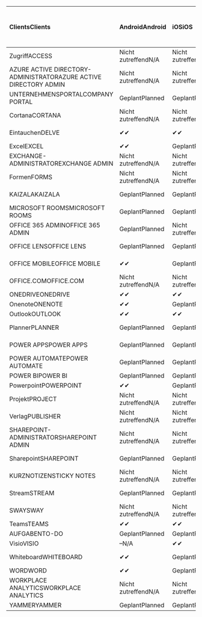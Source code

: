 <!-- This file is generated automatically. Changes made to this file will be overwritten.-->
|<span data-ttu-id="50728-101">Clients</span><span class="sxs-lookup"><span data-stu-id="50728-101">Clients</span></span>|<span data-ttu-id="50728-102">Android</span><span class="sxs-lookup"><span data-stu-id="50728-102">Android</span></span>|<span data-ttu-id="50728-103">iOS</span><span class="sxs-lookup"><span data-stu-id="50728-103">iOS</span></span>|<span data-ttu-id="50728-104">Mac</span><span class="sxs-lookup"><span data-stu-id="50728-104">Mac</span></span>|<span data-ttu-id="50728-105">Windows 10</span><span class="sxs-lookup"><span data-stu-id="50728-105">Windows 10</span></span><br><span data-ttu-id="50728-106">Desktop</span><span class="sxs-lookup"><span data-stu-id="50728-106">Desktop</span></span>|<span data-ttu-id="50728-107">Windows 10</span><span class="sxs-lookup"><span data-stu-id="50728-107">Windows 10</span></span><br><span data-ttu-id="50728-108">Moderne Apps</span><span class="sxs-lookup"><span data-stu-id="50728-108">Modern Apps</span></span>|
|:-|:-|:-|:-|:-|:-|
|<span data-ttu-id="50728-109">Zugriff</span><span class="sxs-lookup"><span data-stu-id="50728-109">ACCESS</span></span>|<span data-ttu-id="50728-110">Nicht zutreffend</span><span class="sxs-lookup"><span data-stu-id="50728-110">N/A</span></span>|<span data-ttu-id="50728-111">Nicht zutreffend</span><span class="sxs-lookup"><span data-stu-id="50728-111">N/A</span></span>|<span data-ttu-id="50728-112">Nicht zutreffend</span><span class="sxs-lookup"><span data-stu-id="50728-112">N/A</span></span>|<span data-ttu-id="50728-113">Geplant</span><span class="sxs-lookup"><span data-stu-id="50728-113">Planned</span></span>|<span data-ttu-id="50728-114">–</span><span class="sxs-lookup"><span data-stu-id="50728-114">N/A</span></span>|
|<span data-ttu-id="50728-115">AZURE ACTIVE DIRECTORY-ADMINISTRATOR</span><span class="sxs-lookup"><span data-stu-id="50728-115">AZURE ACTIVE DIRECTORY ADMIN</span></span>|<span data-ttu-id="50728-116">Nicht zutreffend</span><span class="sxs-lookup"><span data-stu-id="50728-116">N/A</span></span>|<span data-ttu-id="50728-117">Nicht zutreffend</span><span class="sxs-lookup"><span data-stu-id="50728-117">N/A</span></span>|<span data-ttu-id="50728-118">Nicht zutreffend</span><span class="sxs-lookup"><span data-stu-id="50728-118">N/A</span></span>|<span data-ttu-id="50728-119">Geplant</span><span class="sxs-lookup"><span data-stu-id="50728-119">Planned</span></span>|<span data-ttu-id="50728-120">–</span><span class="sxs-lookup"><span data-stu-id="50728-120">N/A</span></span>|
|<span data-ttu-id="50728-121">UNTERNEHMENSPORTAL</span><span class="sxs-lookup"><span data-stu-id="50728-121">COMPANY PORTAL</span></span>|<span data-ttu-id="50728-122">Geplant</span><span class="sxs-lookup"><span data-stu-id="50728-122">Planned</span></span>|<span data-ttu-id="50728-123">Geplant</span><span class="sxs-lookup"><span data-stu-id="50728-123">Planned</span></span>|<span data-ttu-id="50728-124">Geplant</span><span class="sxs-lookup"><span data-stu-id="50728-124">Planned</span></span>|<span data-ttu-id="50728-125">–</span><span class="sxs-lookup"><span data-stu-id="50728-125">N/A</span></span>|<span data-ttu-id="50728-126">Geplant</span><span class="sxs-lookup"><span data-stu-id="50728-126">Planned</span></span>|
|<span data-ttu-id="50728-127">Cortana</span><span class="sxs-lookup"><span data-stu-id="50728-127">CORTANA</span></span>|<span data-ttu-id="50728-128">Nicht zutreffend</span><span class="sxs-lookup"><span data-stu-id="50728-128">N/A</span></span>|<span data-ttu-id="50728-129">Nicht zutreffend</span><span class="sxs-lookup"><span data-stu-id="50728-129">N/A</span></span>|<span data-ttu-id="50728-130">Nicht zutreffend</span><span class="sxs-lookup"><span data-stu-id="50728-130">N/A</span></span>|<span data-ttu-id="50728-131">Nicht zutreffend</span><span class="sxs-lookup"><span data-stu-id="50728-131">N/A</span></span>|<span data-ttu-id="50728-132">Geplant</span><span class="sxs-lookup"><span data-stu-id="50728-132">Planned</span></span>|
|<span data-ttu-id="50728-133">Eintauchen</span><span class="sxs-lookup"><span data-stu-id="50728-133">DELVE</span></span>|<span data-ttu-id="50728-134">✔</span><span class="sxs-lookup"><span data-stu-id="50728-134">✔</span></span>|<span data-ttu-id="50728-135">✔</span><span class="sxs-lookup"><span data-stu-id="50728-135">✔</span></span>|<span data-ttu-id="50728-136">Nicht zutreffend</span><span class="sxs-lookup"><span data-stu-id="50728-136">N/A</span></span>|<span data-ttu-id="50728-137">Nicht zutreffend</span><span class="sxs-lookup"><span data-stu-id="50728-137">N/A</span></span>|<span data-ttu-id="50728-138">Nicht zutreffend</span><span class="sxs-lookup"><span data-stu-id="50728-138">N/A</span></span>|
|<span data-ttu-id="50728-139">Excel</span><span class="sxs-lookup"><span data-stu-id="50728-139">EXCEL</span></span>|<span data-ttu-id="50728-140">✔</span><span class="sxs-lookup"><span data-stu-id="50728-140">✔</span></span>|<span data-ttu-id="50728-141">Geplant</span><span class="sxs-lookup"><span data-stu-id="50728-141">Planned</span></span>|<span data-ttu-id="50728-142">Geplant</span><span class="sxs-lookup"><span data-stu-id="50728-142">Planned</span></span>|<span data-ttu-id="50728-143">Geplant</span><span class="sxs-lookup"><span data-stu-id="50728-143">Planned</span></span>|<span data-ttu-id="50728-144">–</span><span class="sxs-lookup"><span data-stu-id="50728-144">N/A</span></span>|
|<span data-ttu-id="50728-145">EXCHANGE-ADMINISTRATOR</span><span class="sxs-lookup"><span data-stu-id="50728-145">EXCHANGE ADMIN</span></span>|<span data-ttu-id="50728-146">Nicht zutreffend</span><span class="sxs-lookup"><span data-stu-id="50728-146">N/A</span></span>|<span data-ttu-id="50728-147">Nicht zutreffend</span><span class="sxs-lookup"><span data-stu-id="50728-147">N/A</span></span>|<span data-ttu-id="50728-148">Nicht zutreffend</span><span class="sxs-lookup"><span data-stu-id="50728-148">N/A</span></span>|<span data-ttu-id="50728-149">✔</span><span class="sxs-lookup"><span data-stu-id="50728-149">✔</span></span>|<span data-ttu-id="50728-150">–</span><span class="sxs-lookup"><span data-stu-id="50728-150">N/A</span></span>|
|<span data-ttu-id="50728-151">Formen</span><span class="sxs-lookup"><span data-stu-id="50728-151">FORMS</span></span>|<span data-ttu-id="50728-152">Nicht zutreffend</span><span class="sxs-lookup"><span data-stu-id="50728-152">N/A</span></span>|<span data-ttu-id="50728-153">Nicht zutreffend</span><span class="sxs-lookup"><span data-stu-id="50728-153">N/A</span></span>|<span data-ttu-id="50728-154">Nicht zutreffend</span><span class="sxs-lookup"><span data-stu-id="50728-154">N/A</span></span>|<span data-ttu-id="50728-155">Nicht zutreffend</span><span class="sxs-lookup"><span data-stu-id="50728-155">N/A</span></span>|<span data-ttu-id="50728-156">Nicht zutreffend</span><span class="sxs-lookup"><span data-stu-id="50728-156">N/A</span></span>|
|<span data-ttu-id="50728-157">KAIZALA</span><span class="sxs-lookup"><span data-stu-id="50728-157">KAIZALA</span></span>|<span data-ttu-id="50728-158">Geplant</span><span class="sxs-lookup"><span data-stu-id="50728-158">Planned</span></span>|<span data-ttu-id="50728-159">Geplant</span><span class="sxs-lookup"><span data-stu-id="50728-159">Planned</span></span>|<span data-ttu-id="50728-160">Nicht zutreffend</span><span class="sxs-lookup"><span data-stu-id="50728-160">N/A</span></span>|<span data-ttu-id="50728-161">Nicht zutreffend</span><span class="sxs-lookup"><span data-stu-id="50728-161">N/A</span></span>|<span data-ttu-id="50728-162">Nicht zutreffend</span><span class="sxs-lookup"><span data-stu-id="50728-162">N/A</span></span>|
|<span data-ttu-id="50728-163">MICROSOFT ROOMS</span><span class="sxs-lookup"><span data-stu-id="50728-163">MICROSOFT ROOMS</span></span>|<span data-ttu-id="50728-164">Geplant</span><span class="sxs-lookup"><span data-stu-id="50728-164">Planned</span></span>|<span data-ttu-id="50728-165">Geplant</span><span class="sxs-lookup"><span data-stu-id="50728-165">Planned</span></span>|<span data-ttu-id="50728-166">Nicht zutreffend</span><span class="sxs-lookup"><span data-stu-id="50728-166">N/A</span></span>|<span data-ttu-id="50728-167">Nicht zutreffend</span><span class="sxs-lookup"><span data-stu-id="50728-167">N/A</span></span>|<span data-ttu-id="50728-168">Nicht zutreffend</span><span class="sxs-lookup"><span data-stu-id="50728-168">N/A</span></span>|
|<span data-ttu-id="50728-169">OFFICE 365 ADMIN</span><span class="sxs-lookup"><span data-stu-id="50728-169">OFFICE 365 ADMIN</span></span>|<span data-ttu-id="50728-170">Geplant</span><span class="sxs-lookup"><span data-stu-id="50728-170">Planned</span></span>|<span data-ttu-id="50728-171">Nicht zutreffend</span><span class="sxs-lookup"><span data-stu-id="50728-171">N/A</span></span>|<span data-ttu-id="50728-172">Nicht zutreffend</span><span class="sxs-lookup"><span data-stu-id="50728-172">N/A</span></span>|<span data-ttu-id="50728-173">Nicht zutreffend</span><span class="sxs-lookup"><span data-stu-id="50728-173">N/A</span></span>|<span data-ttu-id="50728-174">Nicht zutreffend</span><span class="sxs-lookup"><span data-stu-id="50728-174">N/A</span></span>|
|<span data-ttu-id="50728-175">OFFICE LENS</span><span class="sxs-lookup"><span data-stu-id="50728-175">OFFICE LENS</span></span>|<span data-ttu-id="50728-176">Geplant</span><span class="sxs-lookup"><span data-stu-id="50728-176">Planned</span></span>|<span data-ttu-id="50728-177">Geplant</span><span class="sxs-lookup"><span data-stu-id="50728-177">Planned</span></span>|<span data-ttu-id="50728-178">Nicht zutreffend</span><span class="sxs-lookup"><span data-stu-id="50728-178">N/A</span></span>|<span data-ttu-id="50728-179">Nicht zutreffend</span><span class="sxs-lookup"><span data-stu-id="50728-179">N/A</span></span>|<span data-ttu-id="50728-180">Nicht zutreffend</span><span class="sxs-lookup"><span data-stu-id="50728-180">N/A</span></span>|
|<span data-ttu-id="50728-181">OFFICE MOBILE</span><span class="sxs-lookup"><span data-stu-id="50728-181">OFFICE MOBILE</span></span>|<span data-ttu-id="50728-182">✔</span><span class="sxs-lookup"><span data-stu-id="50728-182">✔</span></span>|<span data-ttu-id="50728-183">Geplant</span><span class="sxs-lookup"><span data-stu-id="50728-183">Planned</span></span>|<span data-ttu-id="50728-184">Nicht zutreffend</span><span class="sxs-lookup"><span data-stu-id="50728-184">N/A</span></span>|<span data-ttu-id="50728-185">Nicht zutreffend</span><span class="sxs-lookup"><span data-stu-id="50728-185">N/A</span></span>|<span data-ttu-id="50728-186">Nicht zutreffend</span><span class="sxs-lookup"><span data-stu-id="50728-186">N/A</span></span>|
|<span data-ttu-id="50728-187">OFFICE.COM</span><span class="sxs-lookup"><span data-stu-id="50728-187">OFFICE.COM</span></span>|<span data-ttu-id="50728-188">Nicht zutreffend</span><span class="sxs-lookup"><span data-stu-id="50728-188">N/A</span></span>|<span data-ttu-id="50728-189">Nicht zutreffend</span><span class="sxs-lookup"><span data-stu-id="50728-189">N/A</span></span>|<span data-ttu-id="50728-190">Nicht zutreffend</span><span class="sxs-lookup"><span data-stu-id="50728-190">N/A</span></span>|<span data-ttu-id="50728-191">Nicht zutreffend</span><span class="sxs-lookup"><span data-stu-id="50728-191">N/A</span></span>|<span data-ttu-id="50728-192">Geplant</span><span class="sxs-lookup"><span data-stu-id="50728-192">Planned</span></span>|
|<span data-ttu-id="50728-193">ONEDRIVE</span><span class="sxs-lookup"><span data-stu-id="50728-193">ONEDRIVE</span></span>|<span data-ttu-id="50728-194">✔</span><span class="sxs-lookup"><span data-stu-id="50728-194">✔</span></span>|<span data-ttu-id="50728-195">✔</span><span class="sxs-lookup"><span data-stu-id="50728-195">✔</span></span>|<span data-ttu-id="50728-196">✔</span><span class="sxs-lookup"><span data-stu-id="50728-196">✔</span></span>|<span data-ttu-id="50728-197">✔</span><span class="sxs-lookup"><span data-stu-id="50728-197">✔</span></span>|<span data-ttu-id="50728-198">Geplant</span><span class="sxs-lookup"><span data-stu-id="50728-198">Planned</span></span>|
|<span data-ttu-id="50728-199">Onenote</span><span class="sxs-lookup"><span data-stu-id="50728-199">ONENOTE</span></span>|<span data-ttu-id="50728-200">✔</span><span class="sxs-lookup"><span data-stu-id="50728-200">✔</span></span>|<span data-ttu-id="50728-201">Geplant</span><span class="sxs-lookup"><span data-stu-id="50728-201">Planned</span></span>|<span data-ttu-id="50728-202">Geplant</span><span class="sxs-lookup"><span data-stu-id="50728-202">Planned</span></span>|<span data-ttu-id="50728-203">Geplant</span><span class="sxs-lookup"><span data-stu-id="50728-203">Planned</span></span>|<span data-ttu-id="50728-204">Geplant</span><span class="sxs-lookup"><span data-stu-id="50728-204">Planned</span></span>|
|<span data-ttu-id="50728-205">Outlook</span><span class="sxs-lookup"><span data-stu-id="50728-205">OUTLOOK</span></span>|<span data-ttu-id="50728-206">✔</span><span class="sxs-lookup"><span data-stu-id="50728-206">✔</span></span>|<span data-ttu-id="50728-207">✔</span><span class="sxs-lookup"><span data-stu-id="50728-207">✔</span></span>|<span data-ttu-id="50728-208">Geplant</span><span class="sxs-lookup"><span data-stu-id="50728-208">Planned</span></span>|<span data-ttu-id="50728-209">Geplant</span><span class="sxs-lookup"><span data-stu-id="50728-209">Planned</span></span>|<span data-ttu-id="50728-210">Geplant</span><span class="sxs-lookup"><span data-stu-id="50728-210">Planned</span></span>|
|<span data-ttu-id="50728-211">Planner</span><span class="sxs-lookup"><span data-stu-id="50728-211">PLANNER</span></span>|<span data-ttu-id="50728-212">Geplant</span><span class="sxs-lookup"><span data-stu-id="50728-212">Planned</span></span>|<span data-ttu-id="50728-213">Geplant</span><span class="sxs-lookup"><span data-stu-id="50728-213">Planned</span></span>|<span data-ttu-id="50728-214">Nicht zutreffend</span><span class="sxs-lookup"><span data-stu-id="50728-214">N/A</span></span>|<span data-ttu-id="50728-215">Nicht zutreffend</span><span class="sxs-lookup"><span data-stu-id="50728-215">N/A</span></span>|<span data-ttu-id="50728-216">Nicht zutreffend</span><span class="sxs-lookup"><span data-stu-id="50728-216">N/A</span></span>|
|<span data-ttu-id="50728-217">POWER APPS</span><span class="sxs-lookup"><span data-stu-id="50728-217">POWER APPS</span></span>|<span data-ttu-id="50728-218">Geplant</span><span class="sxs-lookup"><span data-stu-id="50728-218">Planned</span></span>|<span data-ttu-id="50728-219">Geplant</span><span class="sxs-lookup"><span data-stu-id="50728-219">Planned</span></span>|<span data-ttu-id="50728-220">Nicht zutreffend</span><span class="sxs-lookup"><span data-stu-id="50728-220">N/A</span></span>|<span data-ttu-id="50728-221">Nicht zutreffend</span><span class="sxs-lookup"><span data-stu-id="50728-221">N/A</span></span>|<span data-ttu-id="50728-222">Geplant</span><span class="sxs-lookup"><span data-stu-id="50728-222">Planned</span></span>|
|<span data-ttu-id="50728-223">POWER AUTOMATE</span><span class="sxs-lookup"><span data-stu-id="50728-223">POWER AUTOMATE</span></span>|<span data-ttu-id="50728-224">Geplant</span><span class="sxs-lookup"><span data-stu-id="50728-224">Planned</span></span>|<span data-ttu-id="50728-225">Geplant</span><span class="sxs-lookup"><span data-stu-id="50728-225">Planned</span></span>|<span data-ttu-id="50728-226">Nicht zutreffend</span><span class="sxs-lookup"><span data-stu-id="50728-226">N/A</span></span>|<span data-ttu-id="50728-227">Nicht zutreffend</span><span class="sxs-lookup"><span data-stu-id="50728-227">N/A</span></span>|<span data-ttu-id="50728-228">Nicht zutreffend</span><span class="sxs-lookup"><span data-stu-id="50728-228">N/A</span></span>|
|<span data-ttu-id="50728-229">POWER BI</span><span class="sxs-lookup"><span data-stu-id="50728-229">POWER BI</span></span>|<span data-ttu-id="50728-230">Geplant</span><span class="sxs-lookup"><span data-stu-id="50728-230">Planned</span></span>|<span data-ttu-id="50728-231">Geplant</span><span class="sxs-lookup"><span data-stu-id="50728-231">Planned</span></span>|<span data-ttu-id="50728-232">–</span><span class="sxs-lookup"><span data-stu-id="50728-232">N/A</span></span>|<span data-ttu-id="50728-233">Geplant</span><span class="sxs-lookup"><span data-stu-id="50728-233">Planned</span></span>|<span data-ttu-id="50728-234">Geplant</span><span class="sxs-lookup"><span data-stu-id="50728-234">Planned</span></span>|
|<span data-ttu-id="50728-235">Powerpoint</span><span class="sxs-lookup"><span data-stu-id="50728-235">POWERPOINT</span></span>|<span data-ttu-id="50728-236">✔</span><span class="sxs-lookup"><span data-stu-id="50728-236">✔</span></span>|<span data-ttu-id="50728-237">Geplant</span><span class="sxs-lookup"><span data-stu-id="50728-237">Planned</span></span>|<span data-ttu-id="50728-238">Geplant</span><span class="sxs-lookup"><span data-stu-id="50728-238">Planned</span></span>|<span data-ttu-id="50728-239">Geplant</span><span class="sxs-lookup"><span data-stu-id="50728-239">Planned</span></span>|<span data-ttu-id="50728-240">–</span><span class="sxs-lookup"><span data-stu-id="50728-240">N/A</span></span>|
|<span data-ttu-id="50728-241">Projekt</span><span class="sxs-lookup"><span data-stu-id="50728-241">PROJECT</span></span>|<span data-ttu-id="50728-242">Nicht zutreffend</span><span class="sxs-lookup"><span data-stu-id="50728-242">N/A</span></span>|<span data-ttu-id="50728-243">Nicht zutreffend</span><span class="sxs-lookup"><span data-stu-id="50728-243">N/A</span></span>|<span data-ttu-id="50728-244">Nicht zutreffend</span><span class="sxs-lookup"><span data-stu-id="50728-244">N/A</span></span>|<span data-ttu-id="50728-245">Geplant</span><span class="sxs-lookup"><span data-stu-id="50728-245">Planned</span></span>|<span data-ttu-id="50728-246">–</span><span class="sxs-lookup"><span data-stu-id="50728-246">N/A</span></span>|
|<span data-ttu-id="50728-247">Verlag</span><span class="sxs-lookup"><span data-stu-id="50728-247">PUBLISHER</span></span>|<span data-ttu-id="50728-248">Nicht zutreffend</span><span class="sxs-lookup"><span data-stu-id="50728-248">N/A</span></span>|<span data-ttu-id="50728-249">Nicht zutreffend</span><span class="sxs-lookup"><span data-stu-id="50728-249">N/A</span></span>|<span data-ttu-id="50728-250">Nicht zutreffend</span><span class="sxs-lookup"><span data-stu-id="50728-250">N/A</span></span>|<span data-ttu-id="50728-251">✔</span><span class="sxs-lookup"><span data-stu-id="50728-251">✔</span></span>|<span data-ttu-id="50728-252">–</span><span class="sxs-lookup"><span data-stu-id="50728-252">N/A</span></span>|
|<span data-ttu-id="50728-253">SHAREPOINT-ADMINISTRATOR</span><span class="sxs-lookup"><span data-stu-id="50728-253">SHAREPOINT ADMIN</span></span>|<span data-ttu-id="50728-254">Nicht zutreffend</span><span class="sxs-lookup"><span data-stu-id="50728-254">N/A</span></span>|<span data-ttu-id="50728-255">Nicht zutreffend</span><span class="sxs-lookup"><span data-stu-id="50728-255">N/A</span></span>|<span data-ttu-id="50728-256">Nicht zutreffend</span><span class="sxs-lookup"><span data-stu-id="50728-256">N/A</span></span>|<span data-ttu-id="50728-257">Geplant</span><span class="sxs-lookup"><span data-stu-id="50728-257">Planned</span></span>|<span data-ttu-id="50728-258">–</span><span class="sxs-lookup"><span data-stu-id="50728-258">N/A</span></span>|
|<span data-ttu-id="50728-259">Sharepoint</span><span class="sxs-lookup"><span data-stu-id="50728-259">SHAREPOINT</span></span>|<span data-ttu-id="50728-260">Geplant</span><span class="sxs-lookup"><span data-stu-id="50728-260">Planned</span></span>|<span data-ttu-id="50728-261">Geplant</span><span class="sxs-lookup"><span data-stu-id="50728-261">Planned</span></span>|<span data-ttu-id="50728-262">Nicht zutreffend</span><span class="sxs-lookup"><span data-stu-id="50728-262">N/A</span></span>|<span data-ttu-id="50728-263">Nicht zutreffend</span><span class="sxs-lookup"><span data-stu-id="50728-263">N/A</span></span>|<span data-ttu-id="50728-264">Nicht zutreffend</span><span class="sxs-lookup"><span data-stu-id="50728-264">N/A</span></span>|
|<span data-ttu-id="50728-265">KURZNOTIZEN</span><span class="sxs-lookup"><span data-stu-id="50728-265">STICKY NOTES</span></span>|<span data-ttu-id="50728-266">Nicht zutreffend</span><span class="sxs-lookup"><span data-stu-id="50728-266">N/A</span></span>|<span data-ttu-id="50728-267">Nicht zutreffend</span><span class="sxs-lookup"><span data-stu-id="50728-267">N/A</span></span>|<span data-ttu-id="50728-268">Nicht zutreffend</span><span class="sxs-lookup"><span data-stu-id="50728-268">N/A</span></span>|<span data-ttu-id="50728-269">Nicht zutreffend</span><span class="sxs-lookup"><span data-stu-id="50728-269">N/A</span></span>|<span data-ttu-id="50728-270">Geplant</span><span class="sxs-lookup"><span data-stu-id="50728-270">Planned</span></span>|
|<span data-ttu-id="50728-271">Stream</span><span class="sxs-lookup"><span data-stu-id="50728-271">STREAM</span></span>|<span data-ttu-id="50728-272">Geplant</span><span class="sxs-lookup"><span data-stu-id="50728-272">Planned</span></span>|<span data-ttu-id="50728-273">Geplant</span><span class="sxs-lookup"><span data-stu-id="50728-273">Planned</span></span>|<span data-ttu-id="50728-274">Nicht zutreffend</span><span class="sxs-lookup"><span data-stu-id="50728-274">N/A</span></span>|<span data-ttu-id="50728-275">Nicht zutreffend</span><span class="sxs-lookup"><span data-stu-id="50728-275">N/A</span></span>|<span data-ttu-id="50728-276">Nicht zutreffend</span><span class="sxs-lookup"><span data-stu-id="50728-276">N/A</span></span>|
|<span data-ttu-id="50728-277">SWAY</span><span class="sxs-lookup"><span data-stu-id="50728-277">SWAY</span></span>|<span data-ttu-id="50728-278">Nicht zutreffend</span><span class="sxs-lookup"><span data-stu-id="50728-278">N/A</span></span>|<span data-ttu-id="50728-279">Nicht zutreffend</span><span class="sxs-lookup"><span data-stu-id="50728-279">N/A</span></span>|<span data-ttu-id="50728-280">Nicht zutreffend</span><span class="sxs-lookup"><span data-stu-id="50728-280">N/A</span></span>|<span data-ttu-id="50728-281">Nicht zutreffend</span><span class="sxs-lookup"><span data-stu-id="50728-281">N/A</span></span>|<span data-ttu-id="50728-282">Geplant</span><span class="sxs-lookup"><span data-stu-id="50728-282">Planned</span></span>|
|<span data-ttu-id="50728-283">Teams</span><span class="sxs-lookup"><span data-stu-id="50728-283">TEAMS</span></span>|<span data-ttu-id="50728-284">✔</span><span class="sxs-lookup"><span data-stu-id="50728-284">✔</span></span>|<span data-ttu-id="50728-285">✔</span><span class="sxs-lookup"><span data-stu-id="50728-285">✔</span></span>|<span data-ttu-id="50728-286">✔</span><span class="sxs-lookup"><span data-stu-id="50728-286">✔</span></span>|<span data-ttu-id="50728-287">✔</span><span class="sxs-lookup"><span data-stu-id="50728-287">✔</span></span>|<span data-ttu-id="50728-288">–</span><span class="sxs-lookup"><span data-stu-id="50728-288">N/A</span></span>|
|<span data-ttu-id="50728-289">AUFGABEN</span><span class="sxs-lookup"><span data-stu-id="50728-289">TO-DO</span></span>|<span data-ttu-id="50728-290">Geplant</span><span class="sxs-lookup"><span data-stu-id="50728-290">Planned</span></span>|<span data-ttu-id="50728-291">Geplant</span><span class="sxs-lookup"><span data-stu-id="50728-291">Planned</span></span>|<span data-ttu-id="50728-292">Geplant</span><span class="sxs-lookup"><span data-stu-id="50728-292">Planned</span></span>|<span data-ttu-id="50728-293">–</span><span class="sxs-lookup"><span data-stu-id="50728-293">N/A</span></span>|<span data-ttu-id="50728-294">Geplant</span><span class="sxs-lookup"><span data-stu-id="50728-294">Planned</span></span>|
|<span data-ttu-id="50728-295">Visio</span><span class="sxs-lookup"><span data-stu-id="50728-295">VISIO</span></span>|<span data-ttu-id="50728-296">–</span><span class="sxs-lookup"><span data-stu-id="50728-296">N/A</span></span>|<span data-ttu-id="50728-297">✔</span><span class="sxs-lookup"><span data-stu-id="50728-297">✔</span></span>|<span data-ttu-id="50728-298">–</span><span class="sxs-lookup"><span data-stu-id="50728-298">N/A</span></span>|<span data-ttu-id="50728-299">Geplant</span><span class="sxs-lookup"><span data-stu-id="50728-299">Planned</span></span>|<span data-ttu-id="50728-300">–</span><span class="sxs-lookup"><span data-stu-id="50728-300">N/A</span></span>|
|<span data-ttu-id="50728-301">Whiteboard</span><span class="sxs-lookup"><span data-stu-id="50728-301">WHITEBOARD</span></span>|<span data-ttu-id="50728-302">✔</span><span class="sxs-lookup"><span data-stu-id="50728-302">✔</span></span>|<span data-ttu-id="50728-303">Geplant</span><span class="sxs-lookup"><span data-stu-id="50728-303">Planned</span></span>|<span data-ttu-id="50728-304">Nicht zutreffend</span><span class="sxs-lookup"><span data-stu-id="50728-304">N/A</span></span>|<span data-ttu-id="50728-305">Nicht zutreffend</span><span class="sxs-lookup"><span data-stu-id="50728-305">N/A</span></span>|<span data-ttu-id="50728-306">Geplant</span><span class="sxs-lookup"><span data-stu-id="50728-306">Planned</span></span>|
|<span data-ttu-id="50728-307">WORD</span><span class="sxs-lookup"><span data-stu-id="50728-307">WORD</span></span>|<span data-ttu-id="50728-308">✔</span><span class="sxs-lookup"><span data-stu-id="50728-308">✔</span></span>|<span data-ttu-id="50728-309">Geplant</span><span class="sxs-lookup"><span data-stu-id="50728-309">Planned</span></span>|<span data-ttu-id="50728-310">Geplant</span><span class="sxs-lookup"><span data-stu-id="50728-310">Planned</span></span>|<span data-ttu-id="50728-311">Geplant</span><span class="sxs-lookup"><span data-stu-id="50728-311">Planned</span></span>|<span data-ttu-id="50728-312">–</span><span class="sxs-lookup"><span data-stu-id="50728-312">N/A</span></span>|
|<span data-ttu-id="50728-313">WORKPLACE ANALYTICS</span><span class="sxs-lookup"><span data-stu-id="50728-313">WORKPLACE ANALYTICS</span></span>|<span data-ttu-id="50728-314">Nicht zutreffend</span><span class="sxs-lookup"><span data-stu-id="50728-314">N/A</span></span>|<span data-ttu-id="50728-315">Nicht zutreffend</span><span class="sxs-lookup"><span data-stu-id="50728-315">N/A</span></span>|<span data-ttu-id="50728-316">Nicht zutreffend</span><span class="sxs-lookup"><span data-stu-id="50728-316">N/A</span></span>|<span data-ttu-id="50728-317">Nicht zutreffend</span><span class="sxs-lookup"><span data-stu-id="50728-317">N/A</span></span>|<span data-ttu-id="50728-318">Nicht zutreffend</span><span class="sxs-lookup"><span data-stu-id="50728-318">N/A</span></span>|
|<span data-ttu-id="50728-319">YAMMER</span><span class="sxs-lookup"><span data-stu-id="50728-319">YAMMER</span></span>|<span data-ttu-id="50728-320">Geplant</span><span class="sxs-lookup"><span data-stu-id="50728-320">Planned</span></span>|<span data-ttu-id="50728-321">Geplant</span><span class="sxs-lookup"><span data-stu-id="50728-321">Planned</span></span>|<span data-ttu-id="50728-322">Geplant</span><span class="sxs-lookup"><span data-stu-id="50728-322">Planned</span></span>|<span data-ttu-id="50728-323">Geplant</span><span class="sxs-lookup"><span data-stu-id="50728-323">Planned</span></span>|<span data-ttu-id="50728-324">–</span><span class="sxs-lookup"><span data-stu-id="50728-324">N/A</span></span>|
